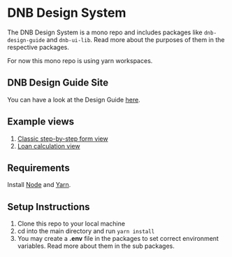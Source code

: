 # DNB Design System

The DNB Design System is a mono repo and includes packages like `dnb-design-guide` and `dnb-ui-lib`. Read more about the purposes of them in the respective packages.

For now this mono repo is using yarn workspaces.

## DNB Design Guide Site

You can have a look at the Design Guide [here](https://dnbexperience.github.io/eufemia/).

## Example views

1.  [Classic step-by-step form view](https://dnbexperience.github.io/eufemia/example-views/form)
1.  [Loan calculation view](https://dnbexperience.github.io/eufemia/example-views/form-2)

## Requirements

Install [Node](https://nodejs.org) and [Yarn](https://yarnpkg.com).

## Setup Instructions

1.  Clone this repo to your local machine
1.  cd into the main directory and run `yarn install`
1.  You may create a **.env** file in the packages to set correct environment variables. Read more about them in the sub packages.
